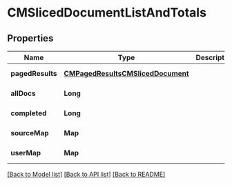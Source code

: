 # CMSlicedDocumentListAndTotals
## Properties

| Name | Type | Description | Notes |
|------------ | ------------- | ------------- | -------------|
| **pagedResults** | [**CMPagedResultsCMSlicedDocument**](CMPagedResultsCMSlicedDocument.md) |  | [default to null] |
| **allDocs** | **Long** |  | [default to null] |
| **completed** | **Long** |  | [default to null] |
| **sourceMap** | **Map** |  | [default to null] |
| **userMap** | **Map** |  | [default to null] |

[[Back to Model list]](../README.md#documentation-for-models) [[Back to API list]](../README.md#documentation-for-api-endpoints) [[Back to README]](../README.md)

